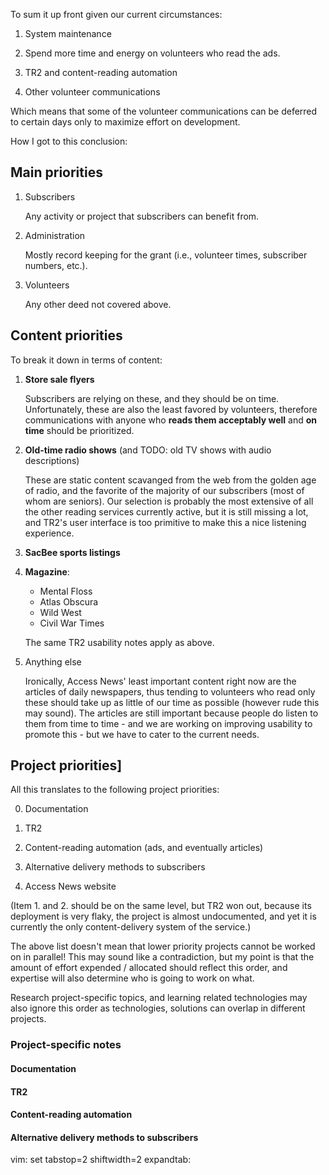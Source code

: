 To sum it up front given our current circumstances:

1. System maintenance

2. Spend more time and energy on volunteers who read the ads.

3. TR2 and content-reading automation

4. Other volunteer communications

Which means that some of the volunteer communications can be deferred to certain days only to maximize effort on development.

How I got to this conclusion:

## Main priorities

1. Subscribers

   Any activity or project that subscribers can benefit from.

2. Administration

   Mostly record keeping for the grant (i.e., volunteer times, subscriber numbers, etc.).

3. Volunteers

   Any other deed not covered above.

## Content priorities

To break it down in terms of content:

1. **Store sale flyers**

   Subscribers are relying on these, and they should be on time. Unfortunately, these are also the least favored by volunteers, therefore communications with anyone who **reads them acceptably well** and **on time** should be prioritized.

2. **Old-time radio shows** (and TODO: old TV shows with audio descriptions)

   These are static content scavanged from the web from the golden age of radio, and the favorite of the majority of our subscribers (most of whom are seniors). Our selection is probably the most extensive of all the other reading services currently active, but it is still missing a lot, and TR2's user interface is too primitive to make this a nice listening experience.

3. **SacBee sports listings**

4. **Magazine**:

   + Mental Floss
   + Atlas Obscura
   + Wild West
   + Civil War Times

   The same TR2 usability notes apply as above.

5. Anything else

   Ironically, Access News' least important content right now are the articles of daily newspapers, thus tending to volunteers who read only these should take up as little of our time as possible (however rude this may sound). The articles are still important because people do listen to them from time to time - and we are working on improving usability to promote this - but we have to cater to the current needs.

## Project priorities]

All this translates to the following project priorities:

0. Documentation

1. TR2

2. Content-reading automation (ads, and eventually articles)

3. Alternative delivery methods to subscribers

4. Access News website

(Item 1. and 2. should be on the same level, but TR2 won out, because its deployment is very flaky, the project is almost undocumented, and yet it is currently the only content-delivery system of the service.)

The above list doesn't mean that lower priority projects cannot be worked on in parallel! This may sound like a contradiction, but my point is that the amount of effort expended / allocated should reflect this order, and expertise will also determine who is going to work on what.

Research project-specific topics, and learning related technologies may also ignore this order as technologies, solutions can overlap in different projects.

### Project-specific notes

#### Documentation

#### TR2

#### Content-reading automation

#### Alternative delivery methods to subscribers

vim: set tabstop=2 shiftwidth=2 expandtab:
